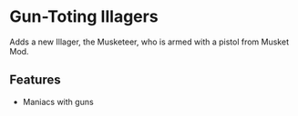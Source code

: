 # Gun-Toting Illagers

Adds a new Illager, the Musketeer, who is armed with a pistol from Musket Mod.

## Features
* Maniacs with guns